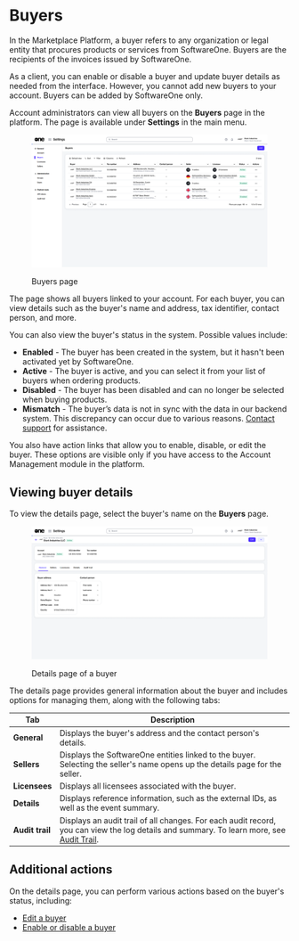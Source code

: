 # Buyers

In the Marketplace Platform, a buyer refers to any organization or legal entity that procures products or services from SoftwareOne. Buyers are the recipients of the invoices issued by SoftwareOne.&#x20;

As a client, you can enable or disable a buyer and update buyer details as needed from the interface. However, you cannot add new buyers to your account. Buyers can be added by SoftwareOne only. &#x20;

Account administrators can view all buyers on the **Buyers** page in the platform. The page is available under **Settings** in the main menu.

<figure><img src="../../../.gitbook/assets/Buyers.png" alt=""><figcaption><p>Buyers page</p></figcaption></figure>

The page shows all buyers linked to your account. For each buyer, you can view details such as the buyer's name and address, tax identifier, contact person, and more.&#x20;

You can also view the buyer's status in the system. Possible values include:

* **Enabled** - The buyer has been created in the system, but it hasn't been activated yet by SoftwareOne.
* **Active** - The buyer is active, and you can select it from your list of buyers when ordering products.
* **Disabled** - The buyer has been disabled and can no longer be selected when buying products.
* **Mismatch** - The buyer’s data is not in sync with the data in our backend system. This discrepancy can occur due to various reasons. [Contact support](../../../help-and-support/contact-support.md) for assistance.

You also have action links that allow you to enable, disable, or edit the buyer. These options are visible only if you have access to the Account Management module in the platform.

## Viewing buyer details

To view the details page, select the buyer's name on the **Buyers** page.&#x20;

<figure><img src="../../../.gitbook/assets/BuyerDetails.png" alt=""><figcaption><p>Details page of a buyer</p></figcaption></figure>

The details page provides general information about the buyer and includes options for managing them, along with the following tabs:

| Tab             | Description                                                                                                                                                                                                                 |
| --------------- | --------------------------------------------------------------------------------------------------------------------------------------------------------------------------------------------------------------------------- |
| **General**     | Displays the buyer's address and the contact person's details.                                                                                                                                                              |
| **Sellers**     | Displays the SoftwareOne entities linked to the buyer. Selecting the seller's name opens up the details page for the seller.                                                                                                |
| **Licensees**   | Displays all licensees associated with the buyer.                                                                                                                                                                           |
| **Details**     | Displays reference information, such as the external IDs, as well as the event summary.                                                                                                                                     |
| **Audit trail** | Displays an audit trail of all changes. For each audit record, you can view the log details and summary. To learn more, see [Audit Trail](https://docs.platform.softwareone.com/modules-and-features/settings/audit-trail). |

## Additional actions

On the details page, you can perform various actions based on the buyer's status, including:

* [Edit a buyer](edit-buyers.md)
* [Enable or disable a buyer](enable-or-disable-buyers.md)
